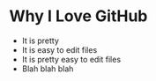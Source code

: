 # Why I Love GitHub

* It is pretty
* It is easy to edit files
* It is pretty easy to edit files
* Blah blah blah
